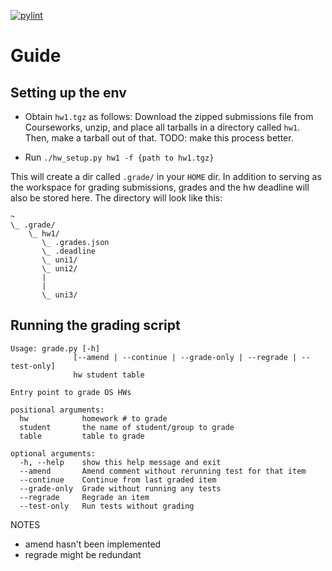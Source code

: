 [![pylint](https://github.com/cs4118/new_grading_scripts/workflows/pylint/badge.svg)](https://github.com/cs4118/new_grading_scripts/actions?query=workflow%3Apylint)
# Guide

## Setting up the env

- Obtain `hw1.tgz` as follows:  Download the zipped submissions file from
  Courseworks, unzip, and place all tarballs in a directory called `hw1`.
  Then, make a tarball out of that. TODO: make this process better.

- Run `./hw_setup.py hw1 -f {path to hw1.tgz}`

This will create a dir called `.grade/` in your `HOME` dir. In addition to
serving as the workspace for grading submissions, grades and the hw deadline
will also be stored here. The directory will look like this:
```
~
\_ .grade/
    \_ hw1/
       \_ .grades.json
       \_ .deadline
       \_ uni1/
       \_ uni2/
       |
       |
       \_ uni3/
```

## Running the grading script
```
Usage: grade.py [-h]
              [--amend | --continue | --grade-only | --regrade | --test-only]
              hw student table

Entry point to grade OS HWs

positional arguments:
  hw            homework # to grade
  student       the name of student/group to grade
  table         table to grade

optional arguments:
  -h, --help    show this help message and exit
  --amend       Amend comment without rerunning test for that item
  --continue    Continue from last graded item
  --grade-only  Grade without running any tests
  --regrade     Regrade an item
  --test-only   Run tests without grading
```

NOTES
- amend hasn't been implemented
- regrade might be redundant
